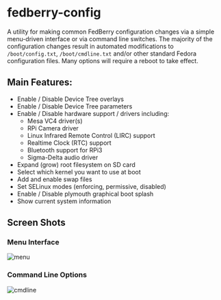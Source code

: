 # fedberry-config
A utility for making common FedBerry configuration changes via a simple menu-driven interface or via command line switches. The majority of the configuration changes result in automated modifications to `/boot/config.txt`, `/boot/cmdline.txt` and/or other standard Fedora configuration files. Many options will require a reboot to take effect.

## Main Features:
* Enable / Disable Device Tree overlays
* Enable / Disable Device Tree parameters
* Enable / Disable hardware support / drivers including:
  * Mesa VC4 driver(s)
  * RPi Camera driver
  * Linux Infrared Remote Control (LIRC) support
  * Realtime Clock (RTC) support
  * Bluetooth support for RPi3
  * Sigma-Delta audio driver
* Expand (grow) root filesystem on SD card
* Select which kernel you want to use at boot 
* Add and enable swap files
* Set SELinux modes (enforcing, permissive, disabled)
* Enable / Disable plymouth graphical boot splash
* Show current system information

## Screen Shots
### Menu Interface
![menu](https://cloud.githubusercontent.com/assets/16171842/19257047/0ffa8e1e-8f9f-11e6-9cc8-cd3c1a84b03c.png "Menu Interface")

### Command Line Options
![cmdline](https://cloud.githubusercontent.com/assets/16171842/26089163/26b20832-3a2e-11e7-8817-6099943bb2aa.png "Command Line Options")
